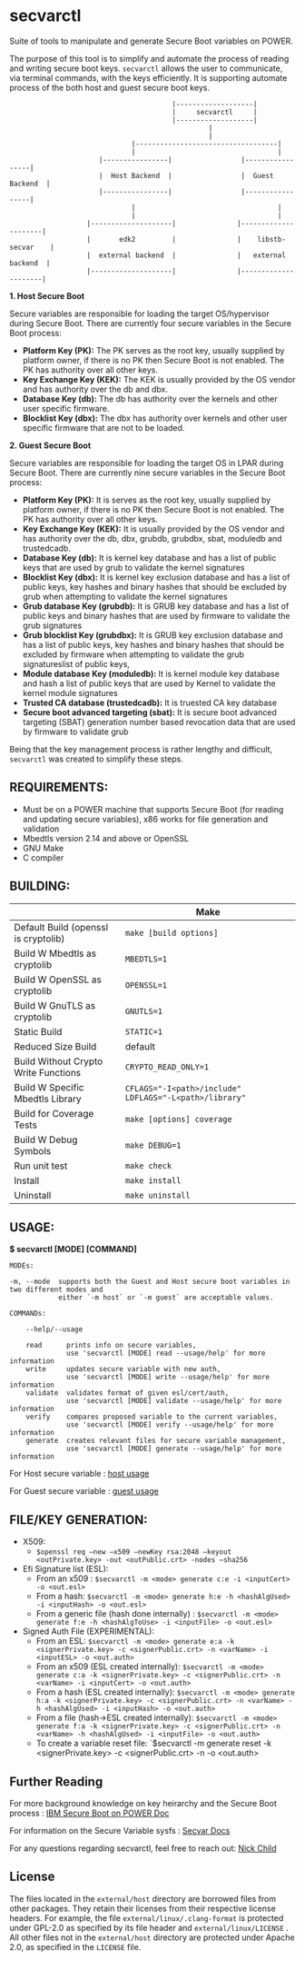 # secvarctl
Suite of tools to manipulate and generate Secure Boot variables on POWER.

The purpose of this tool is to simplify and automate the process of reading and writing secure boot keys.
`secvarctl` allows the user to communicate, via terminal commands, with the keys efficiently. It is
supporting automate process of the both host and guest secure boot keys.

                                            |-------------------|
                                            |     secvarctl     |
                                            |-------------------|
                                                     |
                                                     |
                                  |-----------------------------------|
                                  |                                   |
                          |----------------|                 |-----------------|
                          |  Host Backend  |                 |  Guest Backend  |
                          |----------------|                 |-----------------|
                                  |                                   |
                                  |                                   |
                       |--------------------|               |---------------------|
                       |       edk2         |               |    libstb-secvar    |
                       |  external backend  |               |   external backend  |
                       |--------------------|               |---------------------|


**1. Host Secure Boot**

Secure variables are responsible for loading the target OS/hypervisor during Secure Boot.
There are currently four secure variables in the Secure Boot process:

* **Platform Key (PK):** The PK serves as the root key, usually supplied by platform owner, if there is no PK then Secure Boot is not enabled. The PK has authority over all other keys.
* **Key Exchange Key (KEK):** The KEK is usually provided by the OS vendor and has authority over the db and dbx.
* **Database Key (db):** The db has authority over the kernels and other user specific firmware.
* **Blocklist Key (dbx):** The dbx has authority over kernels and other user specific firmware that are not to be loaded.

**2. Guest Secure Boot**

Secure variables are responsible for loading the target OS in LPAR during Secure Boot. There are
currently nine secure variables in the Secure Boot process:

* **Platform Key (PK):** It is serves as the root key, usually supplied by platform owner, if there is no PK then Secure Boot is not enabled. The PK has authority over all other keys.
* **Key Exchange Key (KEK):** It is usually provided by the OS vendor and has authority over the db, dbx, grubdb, grubdbx, sbat, moduledb and trustedcadb.
* **Database Key (db):** It is kernel key database and has a list of public keys that are used by grub to validate the kernel signatures
* **Blocklist Key (dbx):** It is kernel key exclusion database and has a list of public keys, key hashes and binary hashes that should be excluded by grub when attempting to validate the kernel signatures
* **Grub database Key (grubdb):** It is GRUB key database and has a list of public keys and binary hashes that are used by firmware to validate the grub signatures
* **Grub blocklist Key (grubdbx):** It is GRUB key exclusion database and has a list of public keys, key hashes and binary hashes that should be excluded by firmware when attempting to validate the grub signatureslist of public keys,
* **Module database Key (moduledb):** It is kernel module key database and hash a list of public keys that are used by Kernel to validate the kernel module signatures
* **Trusted CA database (trustedcadb):** It is truested CA key database
* **Secure boot advanced targeting (sbat):** It is secure boot advanced targeting (SBAT) generation number based revocation data that are used by firmware to validate grub


Being that the key management process is rather lengthy and difficult, `secvarctl` was created to simplify these steps.

## REQUIREMENTS:
  - Must be on a POWER machine that supports Secure Boot (for reading and updating secure variables), x86 works for file generation and validation
  - Mbedtls version 2.14 and above or OpenSSL
  - GNU Make
  - C compiler

## BUILDING:
 |               | Make      |
 ---             | ----------- |
 | Default Build (openssl is cryptolib) | `make [build options]`      |
 | Build W Mbedtls as cryptolib | `MBEDTLS=1` |
 | Build W OpenSSL as cryptolib | `OPENSSL=1` |
 | Build W GnuTLS as cryptolib | `GNUTLS=1` |
 | Static Build | `STATIC=1` |
 | Reduced Size Build | default |
 | Build Without Crypto Write Functions | `CRYPTO_READ_ONLY=1` |
 | Build W Specific Mbedtls Library | `CFLAGS="-I<path>/include" LDFLAGS="-L<path>/library"` |
 | Build for Coverage Tests | `make [options] coverage` |
 | Build W Debug Symbols | `make DEBUG=1` |
 | Run unit test | `make check`        |
 | Install    | `make install`        |
 | Uninstall    | `make uninstall`        |

## USAGE:

**$ secvarctl [MODE] [COMMAND]**

	MODEs:

	-m, --mode  supports both the Guest and Host secure boot variables in two different modes and
	            either `-m host` or `-m guest` are acceptable values.

	COMMANDs:

		--help/--usage

		read      prints info on secure variables,
		          use 'secvarctl [MODE] read --usage/help' for more information
		write     updates secure variable with new auth,
		          use 'secvarctl [MODE] write --usage/help' for more information
		validate  validates format of given esl/cert/auth,
		          use 'secvarctl [MODE] validate --usage/help' for more information
		verify    compares proposed variable to the current variables,
		          use 'secvarctl [MODE] verify --usage/help' for more information
		generate  creates relevant files for secure variable management,
		          use 'secvarctl [MODE] generate --usage/help' for more information

For Host secure variable : [host usage](host-usage.md)

For Guest secure variable : [guest usage](guest-usage.md)

## FILE/KEY GENERATION:
   + X509:
     - `$openssl req –new –x509 –newKey rsa:2048 –keyout <outPrivate.key> -out <outPublic.crt> -nodes –sha256`
   + Efi Signature list (ESL):
     - From an x509 : `$secvarctl -m <mode> generate c:e -i <inputCert> -o <out.esl>`
     - From a hash: `$secvarctl -m <mode> generate h:e -h <hashAlgUsed> -i <inputHash> -o <out.esl>`
     - From a generic file (hash done internally) : `$secvarctl -m <mode> generate f:e -h <hashAlgToUse> -i <inputFile> -o <out.esl>`
   + Signed Auth File (EXPERIMENTAL):
     - From an ESL: `$secvarctl -m <mode> generate e:a -k <signerPrivate.key> -c <signerPublic.crt> -n <varName> -i <inputESL> -o <out.auth> `
     - From an x509 (ESL created internally): `$secvarctl -m <mode> generate c:a -k <signerPrivate.key> -c <signerPublic.crt> -n <varName> -i <inputCert> -o <out.auth> `
     - From a hash (ESL created internally): `$secvarctl -m <mode> generate h:a -k <signerPrivate.key> -c <signerPublic.crt> -n <varName> -h <hashAlgUsed> -i <inputHash> -o <out.auth> `
     - From a file (hash->ESL created internally): `$secvarctl -m <mode> generate f:a -k <signerPrivate.key> -c <signerPublic.crt> -n <varName> -h <hashAlgUsed> -i <inputFile> -o <out.auth> `
     - To create a variable reset file: `$secvarctl -m <mode> generate reset -k <signerPrivate.key> -c <signerPublic.crt> -n <varName> -o <out.auth>

## Further Reading

For more background knowledge on key heirarchy and the Secure Boot process : [IBM Secure Boot on POWER Doc](https://developer.ibm.com/articles/protect-system-firmware-openpower/)

For information on the Secure Variable sysfs : [Secvar Docs](https://elixir.bootlin.com/linux/latest/source/Documentation/ABI/testing/sysfs-secvar)

For any questions regarding secvarctl, feel free to reach out: [Nick Child](nick.child@ibm.com)

## License   
The files located in the `external/host` directory are borrowed files from other packages. They retain their licenses from their respective license headers. For example, the file `external/linux/.clang-format` is protected under GPL-2.0 as specified by its file header and `external/linux/LICENSE` . All other files not in the `external/host` directory are protected under Apache 2.0, as specified in the `LICENSE` file.
